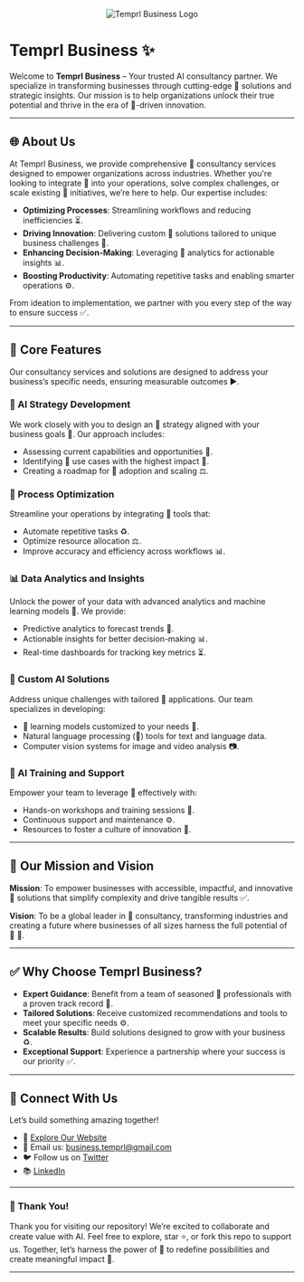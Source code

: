 <p align="center">
  <img src="https://business.temprl.pro/_next/image?url=%2F_next%2Fstatic%2Fmedia%2Flogo_with_pro.20f29042.png&w=384&q=75" alt="Temprl Business Logo">
</p>

# Temprl Business ✨

Welcome to **Temprl Business** – Your trusted AI consultancy partner. We specialize in transforming businesses through cutting-edge 🤖 solutions and strategic insights. Our mission is to help organizations unlock their true potential and thrive in the era of 🤖-driven innovation.

---

## 🌐 About Us

At Temprl Business, we provide comprehensive 🤖 consultancy services designed to empower organizations across industries. Whether you're looking to integrate 🤖 into your operations, solve complex challenges, or scale existing 🤖 initiatives, we’re here to help. Our expertise includes:

- **Optimizing Processes**: Streamlining workflows and reducing inefficiencies ⏳.
- **Driving Innovation**: Delivering custom 🤖 solutions tailored to unique business challenges 🌟.
- **Enhancing Decision-Making**: Leveraging 🔢 analytics for actionable insights 📊.
- **Boosting Productivity**: Automating repetitive tasks and enabling smarter operations ⚙️.

From ideation to implementation, we partner with you every step of the way to ensure success ✅.

---

## 🚀 Core Features

Our consultancy services and solutions are designed to address your business’s specific needs, ensuring measurable outcomes ▶️.

### 🔧 AI Strategy Development

We work closely with you to design an 🤖 strategy aligned with your business goals 🌟. Our approach includes:

- Assessing current capabilities and opportunities 🔄.
- Identifying 🤖 use cases with the highest impact 🔬.
- Creating a roadmap for 🤖 adoption and scaling ⚖️.

### 🔄 Process Optimization

Streamline your operations by integrating 🤖 tools that:

- Automate repetitive tasks ♻️.
- Optimize resource allocation ⚖️.
- Improve accuracy and efficiency across workflows 📊.

### 📊 Data Analytics and Insights

Unlock the power of your data with advanced analytics and machine learning models 🤖. We provide:

- Predictive analytics to forecast trends 🔢.
- Actionable insights for better decision-making 📊.
- Real-time dashboards for tracking key metrics ⏳.

### 🔄 Custom AI Solutions

Address unique challenges with tailored 🤖 applications. Our team specializes in developing:

- 🤖 learning models customized to your needs 🔬.
- Natural language processing (🎤) tools for text and language data.
- Computer vision systems for image and video analysis 📷.

### 🔬 AI Training and Support

Empower your team to leverage 🤖 effectively with:

- Hands-on workshops and training sessions 🏢.
- Continuous support and maintenance ⚙️.
- Resources to foster a culture of innovation 🌟.

---

## 🌈 Our Mission and Vision

**Mission**: To empower businesses with accessible, impactful, and innovative 🤖 solutions that simplify complexity and drive tangible results ✅.

**Vision**: To be a global leader in 🤖 consultancy, transforming industries and creating a future where businesses of all sizes harness the full potential of 🤖 🌟.

---

## ✅ Why Choose Temprl Business?

- **Expert Guidance**: Benefit from a team of seasoned 🤖 professionals with a proven track record 🔬.
- **Tailored Solutions**: Receive customized recommendations and tools to meet your specific needs ⚙️.
- **Scalable Results**: Build solutions designed to grow with your business ♻️.
- **Exceptional Support**: Experience a partnership where your success is our priority ✅.

---

## 📢 Connect With Us

Let’s build something amazing together! 

- 🔧 [Explore Our Website](https://business.temprl.pro/)
- 📧 Email us: business.temprl@gmail.com
- 🐦 Follow us on [Twitter](https://x.com/Temprl_Business)
- 📚 [LinkedIn](www.linkedin.com/in/temprl-business-707310342)

---

### 🙏 Thank You!
Thank you for visiting our repository! We’re excited to collaborate and create value with AI. Feel free to explore, star ⭐, or fork this repo to support us.
Together, let’s harness the power of 🤖 to redefine possibilities and create meaningful impact 🌟.

---


<!---
temprlbusiness/temprlbusiness is a ✨ special ✨ repository because its `README.md` (this file) appears on your GitHub profile.
You can click the Preview link to take a look at your changes.
--->
